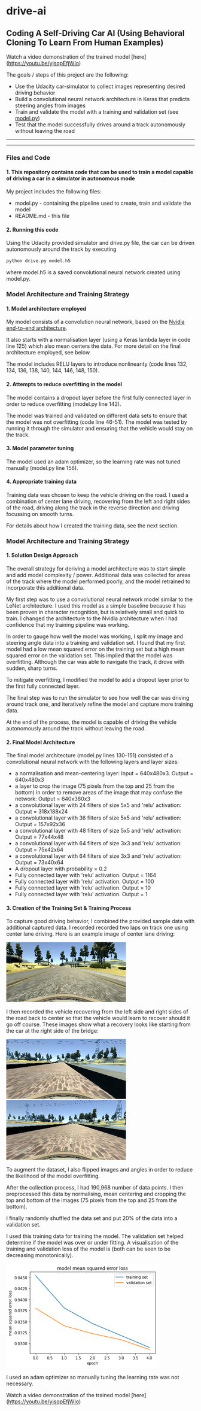 # drive-ai
## Coding A Self-Driving Car AI (Using Behavioral Cloning To Learn From Human Examples)

Watch a video demonstration of the trained model [here] (https://youtu.be/yjsqpEfjWIo)

The goals / steps of this project are the following:

* Use the Udacity car-simulator to collect images representing desired driving behavior
* Build a convolutional neural network architecture in Keras that predicts steering angles from images
* Train and validate the model with a training and validation set (see [model.py](./model.py))
* Test that the model successfully drives around a track autonomously without leaving the road

****

[//]: # (Image References)

[image1]: ./examples/01.jpg "Centre Driving"
[image2]: ./examples/02.jpg "Recovery - side"
[image3]: ./examples/03.jpg "Recovery - centre"
[image4]: ./examples/04.png "Training and Validation"

---
### Files and Code

#### 1. This repository contains code that can be used to train a model capable of driving a car in a simulator in autonomous mode

My project includes the following files:

* model.py - containing the pipeline used to create, train and validate the model
* README.md - this file

#### 2. Running this code
Using the Udacity provided simulator and drive.py file, the car can be driven autonomously around the track by executing 
```sh
python drive.py model.h5
```
where model.h5 is a saved convolutional neural network created using model.py.

### Model Architecture and Training Strategy

#### 1. Model architecture employed

My model consists of a convolution neural network, based on the [Nvidia end-to-end architecture](https://devblogs.nvidia.com/parallelforall/deep-learning-self-driving-cars/). 

It also starts with a normalisation layer (using a Keras lambda layer in code line 125) which also mean centers the data. For more detail on the final architecture employed, see below.

The model includes RELU layers to introduce nonlinearity (code lines 132, 134, 136, 138, 140, 144, 146, 148, 150).

#### 2. Attempts to reduce overfitting in the model

The model contains a dropout layer before the first fully connected layer in order to reduce overfitting (model.py line 142). 

The model was trained and validated on different data sets to ensure that the model was not overfitting (code line 46-51). The model was tested by running it through the simulator and ensuring that the vehicle would stay on the track.

#### 3. Model parameter tuning

The model used an adam optimizer, so the learning rate was not tuned manually (model.py line 156).

#### 4. Appropriate training data

Training data was chosen to keep the vehicle driving on the road. I used a combination of center lane driving, recovering from the left and right sides of the road, driving along the track in the reverse direction and driving focussing on smooth turns. 

For details about how I created the training data, see the next section. 

### Model Architecture and Training Strategy

#### 1. Solution Design Approach

The overall strategy for deriving a model architecture was to start simple and add model complexity / power. Additional data was collected for areas of the track where the model performed poorly, and the model retrained to incorporate this additional data.

My first step was to use a convolutional neural network model similar to the LeNet architecture. I used this model as a simple baseline because it has been proven in character recognition, but is relatively small and quick to train. I changed the architecture to the Nvidia architecture when I had confidence that my training pipeline was working.

In order to gauge how well the model was working, I split my image and steering angle data into a training and validation set. I found that my first model had a low mean squared error on the training set but a high mean squared error on the validation set. This implied that the model was overfitting. Although the car was able to navigate the track, it drove with sudden, sharp turns.

To mitigate overfitting, I modified the model to add a dropout layer prior to the first fully connected layer. 

The final step was to run the simulator to see how well the car was driving around track one, and iteratively refine the model and capture more training data.

At the end of the process, the model is capable of driving the vehicle autonomously around the track without leaving the road.

#### 2. Final Model Architecture

The final model architecture (model.py lines 130-151) consisted of a convolutional neural network with the following layers and layer sizes:

* a normalisation and mean-centering layer: Input = 640x480x3. Output = 640x480x3
* a layer to crop the image (75 pixels from the top and 25 from the bottom) in order to remove areas of the image that may confuse the network: Output = 640x380x3
* a convolutional layer with 24 filters of size 5x5 and 'relu' activation: Output = 318x188x24
* a convolutional layer with 36 filters of size 5x5 and 'relu' activation: Output = 157x92x36
* a convolutional layer with 48 filters of size 5x5 and 'relu' activation: Output = 77x44x48
* a convolutional layer with 64 filters of size 3x3 and 'relu' activation: Output = 75x42x64
* a convolutional layer with 64 filters of size 3x3 and 'relu' activation: Output = 73x40x64
* A dropout layer with probability = 0.2
* Fully connected layer with 'relu' activation. Output = 1164
* Fully connected layer with 'relu' activation. Output = 100
* Fully connected layer with 'relu' activation. Output = 10
* Fully connected layer with 'relu' activation. Output = 1

#### 3. Creation of the Training Set & Training Process

To capture good driving behavior, I combined the provided sample data with additional captured data. I recorded recorded two laps on track one using center lane driving. Here is an example image of center lane driving:

![alt text][image1]

I then recorded the vehicle recovering from the left side and right sides of the road back to center so that the vehicle would learn to recover should it go off course. These images show what a recovery looks like starting from the car at the right side of the bridge:

![alt text][image2]
![alt text][image3]

To augment the dataset, I also flipped images and angles in order to reduce the likelihood of the model overfitting. 

After the collection process, I had 190,968 number of data points. I then preprocessed this data by normalising, mean centering and cropping the top and bottom of the images (75 pixels from the top and 25 from the bottom).

I finally randomly shuffled the data set and put 20% of the data into a validation set. 

I used this training data for training the model. The validation set helped determine if the model was over or under fitting. A visualisation of the training and validation loss of the model is (both can be seen to be decreasing monotonically).

![alt text][image4]

I used an adam optimizer so manually tuning the learning rate was not necessary.

Watch a video demonstration of the trained model [here] (https://youtu.be/yjsqpEfjWIo)

